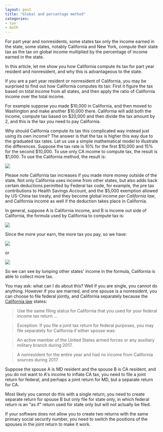 ```yaml
---
layout: post
title: "Global and percentage method"
categories:
- tax
- math
---
```


For part year and nonresidents, some states tax only the income
earned in the state, some states, notably California and New York,
compute their state tax as the tax on global income multiplied
by the percentage of income earned in the state. 

In this article, let me show you how California compute its tax for part year resident and
nonresident, and why this is advantageous to the state.

If you are a part year resident or nonresident of California, you
may be surprised to find out how California computes its tax: First
it figure the tax based on total income from all states, and then
apply the ratio of California income over the total income.

For example suppose you made $10,000 in California, and then moved
to Washington and make another $10,000 there. California will add
both the income, compute tax based on $20,000 and then divide the
tax amount by 2, and this is the tax you need to pay California.

Why should California compute its tax this complicated way instead
just using its own income? The answer is that the tax is higher
this way due to the graduated tax rates. Let us use a simple
mathematical model to illustrate the differences. Suppose the tax
rate is 10% for the first $10,000 and 15% for the second $10,000.
To use only CA income to compute tax, the result is $1,000. To use
the California method, the result is:

<img src="https://latex.codecogs.com/svg.latex?\small&space;
\begin{align*}
\text{tax} &= \text{tax\_of} (10,000 + 10,000) * 10,000/(10,000 + 10,000) \\
           &= (10,000 * 10% + 10,000 * 15%) * 50% \\
           &= 2,500 * 50% \\
           &= 1,250
\end{align*}
">

Please note California tax increases if you made more money outside
of the state. Not only California uses income from other states,
but also adds back certain deductions permitted by Federal tax code,
for example, the pre tax contributions to Health Savings Account,
and the $5,000 exemption allowed by US-China tax treaty, and they
become global income *per California law*, and California income
as well if the deduction takes place in California.

In general, suppose A is California income, and B is income out
side of California, the formula used by California to compute tax
is:

<img src="https://latex.codecogs.com/svg.latex?\small&space;
\text{tax} = \text{tax\_of} (A+B) \times \frac{A}{A+B}
">

Since the more your earn, the more tax you pay, so we have:

<img src="https://latex.codecogs.com/svg.latex?\small&space;
\frac{\text{tax\_of}(A+B)}{A+B} > \frac{\text{tax\_of}(A)}{A}
">

or

<img src="https://latex.codecogs.com/svg.latex?\small&space;
\text{tax\_of}(A+B) \times \frac{A}{A+B} > \text{tax\_of}(A)
">

So we can see by lumping other states' income in the formula, California is able to collect more tax. 

You may ask: what can I do about this? Well if you are single, you cannot do anything. However if you are married, and one spouse is a nonresident, you can choose to file federal jointly, and California separately because the [California law](https://www.ftb.ca.gov/individuals/filing-status-information.shtml) states:

>Use the same filing status for California that you used for your federal income tax return ...
 
>Exception: If you file a joint tax return for federal purposes, you may file separately for California if either spouse was:

>An active member of the United States armed forces or any auxiliary military branch during 2017.

>A nonresident for the entire year and had no income from California sources during 2017.

Suppose the spouse A is MD resident and the spouse B is CA resident,
and you do not want to A's income to inflate CA tax, you need to
file a joint return for federal, and perhaps a joint return for MD,
but a separate return for CA.

Most likely you cannot do this with a single return, you need to
create separate return for spouse B but only file for state only,
in which federal return is an "as if" return used for state only
but will not actually be filed.

If your software does not allow you to create two returns with the
same primary social security number, you need to switch the positions
of the spouses in the joint return to make it work.
